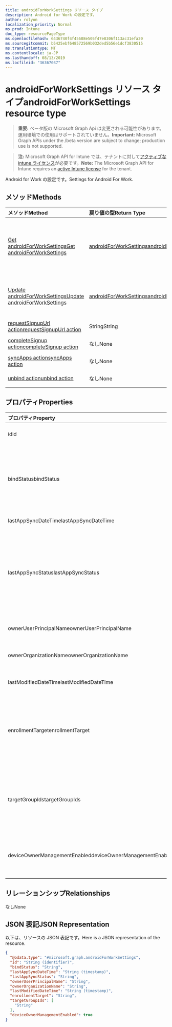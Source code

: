 ```yaml
---
title: androidForWorkSettings リソース タイプ
description: Android for Work の設定です。
author: rolyon
localization_priority: Normal
ms.prod: Intune
doc_type: resourcePageType
ms.openlocfilehash: 6436740f4f45608e505f47e8306f113ac31efa20
ms.sourcegitcommit: b5425ebf648572569b032ded5b56e1dcf3830515
ms.translationtype: MT
ms.contentlocale: ja-JP
ms.lasthandoff: 08/13/2019
ms.locfileid: "36367037"
---
```

# <a name="androidforworksettings-resource-type"></a><span data-ttu-id="e2103-103">androidForWorkSettings リソース タイプ</span><span class="sxs-lookup"><span data-stu-id="e2103-103">androidForWorkSettings resource type</span></span>

> <span data-ttu-id="e2103-104">**重要:** ベータ版の Microsoft Graph Api は変更される可能性があります。運用環境での使用はサポートされていません。</span><span class="sxs-lookup"><span data-stu-id="e2103-104">**Important:** Microsoft Graph APIs under the /beta version are subject to change; production use is not supported.</span></span>

> <span data-ttu-id="e2103-105">**注:** Microsoft Graph API for Intune では、テナントに対して[アクティブな intune ライセンス](https://go.microsoft.com/fwlink/?linkid=839381)が必要です。</span><span class="sxs-lookup"><span data-stu-id="e2103-105">**Note:** The Microsoft Graph API for Intune requires an [active Intune license](https://go.microsoft.com/fwlink/?linkid=839381) for the tenant.</span></span>

<span data-ttu-id="e2103-106">Android for Work の設定です。</span><span class="sxs-lookup"><span data-stu-id="e2103-106">Settings for Android For Work.</span></span>

## <a name="methods"></a><span data-ttu-id="e2103-107">メソッド</span><span class="sxs-lookup"><span data-stu-id="e2103-107">Methods</span></span>
|<span data-ttu-id="e2103-108">メソッド</span><span class="sxs-lookup"><span data-stu-id="e2103-108">Method</span></span>|<span data-ttu-id="e2103-109">戻り値の型</span><span class="sxs-lookup"><span data-stu-id="e2103-109">Return Type</span></span>|<span data-ttu-id="e2103-110">説明</span><span class="sxs-lookup"><span data-stu-id="e2103-110">Description</span></span>|
|:---|:---|:---|
|[<span data-ttu-id="e2103-111">Get androidForWorkSettings</span><span class="sxs-lookup"><span data-stu-id="e2103-111">Get androidForWorkSettings</span></span>](../api/intune-androidforwork-androidforworksettings-get.md)|[<span data-ttu-id="e2103-112">androidForWorkSettings</span><span class="sxs-lookup"><span data-stu-id="e2103-112">androidForWorkSettings</span></span>](../resources/intune-androidforwork-androidforworksettings.md)|<span data-ttu-id="e2103-113">[androidForWorkSettings](../resources/intune-androidforwork-androidforworksettings.md) オブジェクトのプロパティとリレーションシップを読み取ります。</span><span class="sxs-lookup"><span data-stu-id="e2103-113">Read properties and relationships of the [androidForWorkSettings](../resources/intune-androidforwork-androidforworksettings.md) object.</span></span>|
|[<span data-ttu-id="e2103-114">Update androidForWorkSettings</span><span class="sxs-lookup"><span data-stu-id="e2103-114">Update androidForWorkSettings</span></span>](../api/intune-androidforwork-androidforworksettings-update.md)|[<span data-ttu-id="e2103-115">androidForWorkSettings</span><span class="sxs-lookup"><span data-stu-id="e2103-115">androidForWorkSettings</span></span>](../resources/intune-androidforwork-androidforworksettings.md)|<span data-ttu-id="e2103-116">[androidForWorkSettings](../resources/intune-androidforwork-androidforworksettings.md) オブジェクトのプロパティを更新します。</span><span class="sxs-lookup"><span data-stu-id="e2103-116">Update the properties of a [androidForWorkSettings](../resources/intune-androidforwork-androidforworksettings.md) object.</span></span>|
|[<span data-ttu-id="e2103-117">requestSignupUrl action</span><span class="sxs-lookup"><span data-stu-id="e2103-117">requestSignupUrl action</span></span>](../api/intune-androidforwork-androidforworksettings-requestsignupurl.md)|<span data-ttu-id="e2103-118">String</span><span class="sxs-lookup"><span data-stu-id="e2103-118">String</span></span>|<span data-ttu-id="e2103-119">まだ文書化されていません</span><span class="sxs-lookup"><span data-stu-id="e2103-119">Not yet documented</span></span>|
|[<span data-ttu-id="e2103-120">completeSignup action</span><span class="sxs-lookup"><span data-stu-id="e2103-120">completeSignup action</span></span>](../api/intune-androidforwork-androidforworksettings-completesignup.md)|<span data-ttu-id="e2103-121">なし</span><span class="sxs-lookup"><span data-stu-id="e2103-121">None</span></span>|<span data-ttu-id="e2103-122">まだ文書化されていません</span><span class="sxs-lookup"><span data-stu-id="e2103-122">Not yet documented</span></span>|
|[<span data-ttu-id="e2103-123">syncApps action</span><span class="sxs-lookup"><span data-stu-id="e2103-123">syncApps action</span></span>](../api/intune-androidforwork-androidforworksettings-syncapps.md)|<span data-ttu-id="e2103-124">なし</span><span class="sxs-lookup"><span data-stu-id="e2103-124">None</span></span>|<span data-ttu-id="e2103-125">まだ文書化されていません</span><span class="sxs-lookup"><span data-stu-id="e2103-125">Not yet documented</span></span>|
|[<span data-ttu-id="e2103-126">unbind action</span><span class="sxs-lookup"><span data-stu-id="e2103-126">unbind action</span></span>](../api/intune-androidforwork-androidforworksettings-unbind.md)|<span data-ttu-id="e2103-127">なし</span><span class="sxs-lookup"><span data-stu-id="e2103-127">None</span></span>|<span data-ttu-id="e2103-128">まだ文書化されていません</span><span class="sxs-lookup"><span data-stu-id="e2103-128">Not yet documented</span></span>|

## <a name="properties"></a><span data-ttu-id="e2103-129">プロパティ</span><span class="sxs-lookup"><span data-stu-id="e2103-129">Properties</span></span>
|<span data-ttu-id="e2103-130">プロパティ</span><span class="sxs-lookup"><span data-stu-id="e2103-130">Property</span></span>|<span data-ttu-id="e2103-131">型</span><span class="sxs-lookup"><span data-stu-id="e2103-131">Type</span></span>|<span data-ttu-id="e2103-132">説明</span><span class="sxs-lookup"><span data-stu-id="e2103-132">Description</span></span>|
|:---|:---|:---|
|<span data-ttu-id="e2103-133">id</span><span class="sxs-lookup"><span data-stu-id="e2103-133">id</span></span>|<span data-ttu-id="e2103-134">String</span><span class="sxs-lookup"><span data-stu-id="e2103-134">String</span></span>|<span data-ttu-id="e2103-135">Android for Work の設定の識別子</span><span class="sxs-lookup"><span data-stu-id="e2103-135">The Android for Work settings identifier</span></span>|
|<span data-ttu-id="e2103-136">bindStatus</span><span class="sxs-lookup"><span data-stu-id="e2103-136">bindStatus</span></span>|[<span data-ttu-id="e2103-137">Androidforwork Bindstatus</span><span class="sxs-lookup"><span data-stu-id="e2103-137">androidForWorkBindStatus</span></span>](../resources/intune-androidforwork-androidforworkbindstatus.md)|<span data-ttu-id="e2103-138">Google EMM API を使用して、テナントの状態をバインドします。</span><span class="sxs-lookup"><span data-stu-id="e2103-138">Bind status of the tenant with the Google EMM API.</span></span> <span data-ttu-id="e2103-139">使用可能な値は、`notBound`、`bound`、`boundAndValidated`、`unbinding` です。</span><span class="sxs-lookup"><span data-stu-id="e2103-139">Possible values are: `notBound`, `bound`, `boundAndValidated`, `unbinding`.</span></span>|
|<span data-ttu-id="e2103-140">lastAppSyncDateTime</span><span class="sxs-lookup"><span data-stu-id="e2103-140">lastAppSyncDateTime</span></span>|<span data-ttu-id="e2103-141">DateTimeOffset</span><span class="sxs-lookup"><span data-stu-id="e2103-141">DateTimeOffset</span></span>|<span data-ttu-id="e2103-142">アプリ同期の最終完了時刻</span><span class="sxs-lookup"><span data-stu-id="e2103-142">Last completion time for app sync</span></span>|
|<span data-ttu-id="e2103-143">lastAppSyncStatus</span><span class="sxs-lookup"><span data-stu-id="e2103-143">lastAppSyncStatus</span></span>|[<span data-ttu-id="e2103-144">Androidforwork Syncstatus</span><span class="sxs-lookup"><span data-stu-id="e2103-144">androidForWorkSyncStatus</span></span>](../resources/intune-androidforwork-androidforworksyncstatus.md)|<span data-ttu-id="e2103-145">最後のアプリケーションの同期結果。</span><span class="sxs-lookup"><span data-stu-id="e2103-145">Last application sync result.</span></span> <span data-ttu-id="e2103-146">使用可能な値: `success`、`credentialsNotValid`、`androidForWorkApiError`、`managementServiceError`、`unknownError`、`none`。</span><span class="sxs-lookup"><span data-stu-id="e2103-146">Possible values are: `success`, `credentialsNotValid`, `androidForWorkApiError`, `managementServiceError`, `unknownError`, `none`.</span></span>|
|<span data-ttu-id="e2103-147">ownerUserPrincipalName</span><span class="sxs-lookup"><span data-stu-id="e2103-147">ownerUserPrincipalName</span></span>|<span data-ttu-id="e2103-148">String</span><span class="sxs-lookup"><span data-stu-id="e2103-148">String</span></span>|<span data-ttu-id="e2103-149">エンタープライズを作成した所有者の UPN</span><span class="sxs-lookup"><span data-stu-id="e2103-149">Owner UPN that created the enterprise</span></span>|
|<span data-ttu-id="e2103-150">ownerOrganizationName</span><span class="sxs-lookup"><span data-stu-id="e2103-150">ownerOrganizationName</span></span>|<span data-ttu-id="e2103-151">String</span><span class="sxs-lookup"><span data-stu-id="e2103-151">String</span></span>|<span data-ttu-id="e2103-152">Android for Work のオンボーディング時に使用される組織名</span><span class="sxs-lookup"><span data-stu-id="e2103-152">Organization name used when onboarding Android for Work</span></span>|
|<span data-ttu-id="e2103-153">lastModifiedDateTime</span><span class="sxs-lookup"><span data-stu-id="e2103-153">lastModifiedDateTime</span></span>|<span data-ttu-id="e2103-154">DateTimeOffset</span><span class="sxs-lookup"><span data-stu-id="e2103-154">DateTimeOffset</span></span>|<span data-ttu-id="e2103-155">Android for Work の設定の最終変更時刻</span><span class="sxs-lookup"><span data-stu-id="e2103-155">Last modification time for Android for Work settings</span></span>|
|<span data-ttu-id="e2103-156">enrollmentTarget</span><span class="sxs-lookup"><span data-stu-id="e2103-156">enrollmentTarget</span></span>|[<span data-ttu-id="e2103-157">androidForWorkEnrollmentTarget</span><span class="sxs-lookup"><span data-stu-id="e2103-157">androidForWorkEnrollmentTarget</span></span>](../resources/intune-androidforwork-androidforworkenrollmenttarget.md)|<span data-ttu-id="e2103-158">Android for Work デバイス管理にデバイスを登録できるユーザーを示します。</span><span class="sxs-lookup"><span data-stu-id="e2103-158">Indicates which users can enroll devices in Android for Work device management.</span></span> <span data-ttu-id="e2103-159">使用可能な値は、`none`、`all`、`targeted`、`targetedAsEnrollmentRestrictions` です。</span><span class="sxs-lookup"><span data-stu-id="e2103-159">Possible values are: `none`, `all`, `targeted`, `targetedAsEnrollmentRestrictions`.</span></span>|
|<span data-ttu-id="e2103-160">targetGroupIds</span><span class="sxs-lookup"><span data-stu-id="e2103-160">targetGroupIds</span></span>|<span data-ttu-id="e2103-161">String コレクション</span><span class="sxs-lookup"><span data-stu-id="e2103-161">String collection</span></span>|<span data-ttu-id="e2103-162">enrollmentTarget が「Targeted」に設定されている場合、どの AAD グループが Android for Work デバイス管理にデバイスを登録できるかを指定します。</span><span class="sxs-lookup"><span data-stu-id="e2103-162">Specifies which AAD groups can enroll devices in Android for Work device management if enrollmentTarget is set to 'Targeted'</span></span>|
|<span data-ttu-id="e2103-163">deviceOwnerManagementEnabled</span><span class="sxs-lookup"><span data-stu-id="e2103-163">deviceOwnerManagementEnabled</span></span>|<span data-ttu-id="e2103-164">Boolean</span><span class="sxs-lookup"><span data-stu-id="e2103-164">Boolean</span></span>|<span data-ttu-id="e2103-165">CloudDPC を使用した Android デバイス所有者の管理に、このアカウントが flighting になるかどうかを示します。</span><span class="sxs-lookup"><span data-stu-id="e2103-165">Indicates if this account is flighting for Android Device Owner Management with CloudDPC.</span></span>|

## <a name="relationships"></a><span data-ttu-id="e2103-166">リレーションシップ</span><span class="sxs-lookup"><span data-stu-id="e2103-166">Relationships</span></span>
<span data-ttu-id="e2103-167">なし</span><span class="sxs-lookup"><span data-stu-id="e2103-167">None</span></span>

## <a name="json-representation"></a><span data-ttu-id="e2103-168">JSON 表記</span><span class="sxs-lookup"><span data-stu-id="e2103-168">JSON Representation</span></span>
<span data-ttu-id="e2103-169">以下は、リソースの JSON 表記です。</span><span class="sxs-lookup"><span data-stu-id="e2103-169">Here is a JSON representation of the resource.</span></span>
<!-- {
  "blockType": "resource",
  "keyProperty": "id",
  "@odata.type": "microsoft.graph.androidForWorkSettings"
}
-->
``` json
{
  "@odata.type": "#microsoft.graph.androidForWorkSettings",
  "id": "String (identifier)",
  "bindStatus": "String",
  "lastAppSyncDateTime": "String (timestamp)",
  "lastAppSyncStatus": "String",
  "ownerUserPrincipalName": "String",
  "ownerOrganizationName": "String",
  "lastModifiedDateTime": "String (timestamp)",
  "enrollmentTarget": "String",
  "targetGroupIds": [
    "String"
  ],
  "deviceOwnerManagementEnabled": true
}
```




